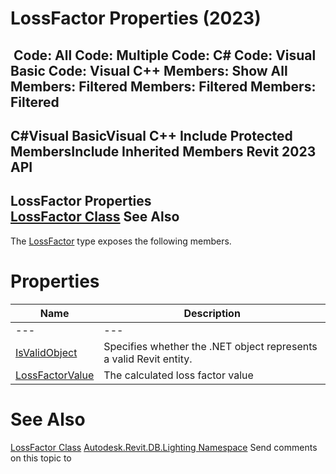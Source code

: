 # LossFactor Properties (2023)

﻿
 Code: All Code: Multiple Code: C# Code: Visual Basic Code: Visual C++  Members: Show All Members: Filtered Members: Filtered Members: Filtered   
---  
C#Visual BasicVisual C++
Include Protected MembersInclude Inherited Members
Revit 2023 API  
---  
LossFactor Properties  
[LossFactor Class](23224470-b97a-7acc-8dbe-667086568b1c.md "LossFactor Class") See Also  
---  
The [LossFactor](23224470-b97a-7acc-8dbe-667086568b1c.md "LossFactor Class") type exposes the following members.
# Properties
| Name | Description |
| --- | --- |
| --- | --- | --- |
| [IsValidObject](eac84ac8-d3e4-eb18-5f0c-c6c9da7ed5d4.md "IsValidObject Property") | Specifies whether the .NET object represents a valid Revit entity. |
| [LossFactorValue](91107a0f-67d6-730b-b36c-7856e044b405.md "LossFactorValue Property") | The calculated loss factor value |

# See Also
[LossFactor Class](23224470-b97a-7acc-8dbe-667086568b1c.md "LossFactor Class")
[Autodesk.Revit.DB.Lighting Namespace](a6a04f07-7fd2-0a4e-12e7-01842ee6daaf.md "Autodesk.Revit.DB.Lighting Namespace")
Send comments on this topic to 